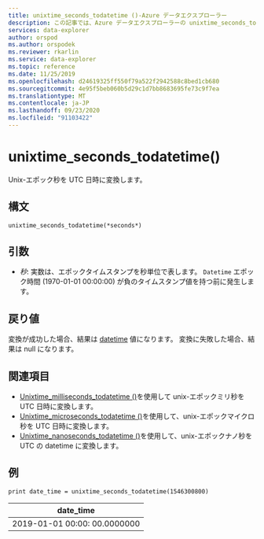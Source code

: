```yaml
---
title: unixtime_seconds_todatetime ()-Azure データエクスプローラー
description: この記事では、Azure データエクスプローラーの unixtime_seconds_todatetime () について説明します。
services: data-explorer
author: orspod
ms.author: orspodek
ms.reviewer: rkarlin
ms.service: data-explorer
ms.topic: reference
ms.date: 11/25/2019
ms.openlocfilehash: d24619325ff550f79a522f2942588c8bed1cb680
ms.sourcegitcommit: 4e95f5beb060b5d29c1d7bb8683695fe73c9f7ea
ms.translationtype: MT
ms.contentlocale: ja-JP
ms.lasthandoff: 09/23/2020
ms.locfileid: "91103422"
---
```

# <a name="unixtime_seconds_todatetime"></a>unixtime_seconds_todatetime()

Unix-エポック秒を UTC 日時に変換します。

## <a name="syntax"></a>構文

`unixtime_seconds_todatetime(*seconds*)`

## <a name="arguments"></a>引数

* *秒*: 実数は、エポックタイムスタンプを秒単位で表します。 `Datetime` エポック時間 (1970-01-01 00:00:00) が負のタイムスタンプ値を持つ前に発生します。

## <a name="returns"></a>戻り値

変換が成功した場合、結果は [datetime](./scalar-data-types/datetime.md) 値になります。 変換に失敗した場合、結果は null になります。

## <a name="see-also"></a>関連項目

* [Unixtime_milliseconds_todatetime ()](unixtime-milliseconds-todatetimefunction.md)を使用して unix-エポックミリ秒を UTC 日時に変換します。
* [Unixtime_microseconds_todatetime ()](unixtime-microseconds-todatetimefunction.md)を使用して、unix-エポックマイクロ秒を UTC 日時に変換します。
* [Unixtime_nanoseconds_todatetime ()](unixtime-nanoseconds-todatetimefunction.md)を使用して、unix-エポックナノ秒を UTC の datetime に変換します。

## <a name="example"></a>例

<!-- csl: https://help.kusto.windows.net/Samples  -->
```kusto
print date_time = unixtime_seconds_todatetime(1546300800)
```

|date_time|
|---|
|2019-01-01 00:00: 00.0000000|

